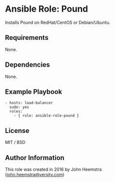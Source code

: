 # Ansible Role: Pound

Installs Pound on RedHat/CentOS or Debian/Ubuntu.

## Requirements

None.

## Dependencies

None.

## Example Playbook

    - hosts: load-balancer
      sudo: yes
      roles:
        - { role: ansible-role-pound }

## License

MIT / BSD

## Author Information

This role was created in 2016 by John Heemstra (<john.heemstra@versity.com>)
